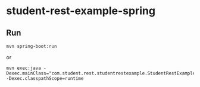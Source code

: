 # student-rest-example-spring

## Run
```
mvn spring-boot:run
```
or
```
mvn exec:java -Dexec.mainClass="com.student.rest.studentrestexample.StudentRestExampleApplication" -Dexec.classpathScope=runtime
```
